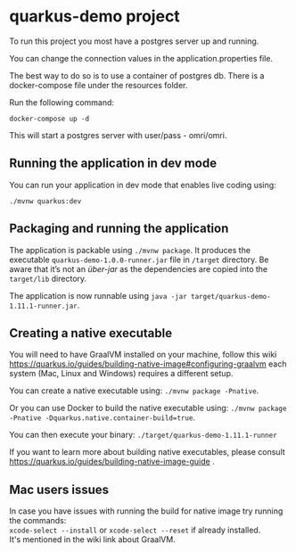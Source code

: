 # quarkus-demo project

To run this project you most have a postgres server up and running.

You can change the connection values in the application.properties file.

The best way to do so is to use a container of postgres db. There is a docker-compose file under the resources folder.

Run the following command:
```
docker-compose up -d
```
This will start a postgres server with user/pass - omri/omri. 

## Running the application in dev mode

You can run your application in dev mode that enables live coding using:
```
./mvnw quarkus:dev
```

## Packaging and running the application

The application is packable using `./mvnw package`.
It produces the executable `quarkus-demo-1.0.0-runner.jar` file in `/target` directory.
Be aware that it’s not an _über-jar_ as the dependencies are copied into the `target/lib` directory.

The application is now runnable using `java -jar target/quarkus-demo-1.11.1-runner.jar`.

## Creating a native executable

You will need to have GraalVM installed on your machine, follow this wiki https://quarkus.io/guides/building-native-image#configuring-graalvm each system (Mac, Linux and Windows) requires a different setup.

You can create a native executable using: `./mvnw package -Pnative`.

Or you can use Docker to build the native executable using: `./mvnw package -Pnative -Dquarkus.native.container-build=true`.

You can then execute your binary: `./target/quarkus-demo-1.11.1-runner`

If you want to learn more about building native executables, please consult https://quarkus.io/guides/building-native-image-guide .

## Mac users issues
In case you have issues with running the build for native image try running the commands:  
`xcode-select --install` or `xcode-select --reset` if already installed.  
It's mentioned in the wiki link about GraalVM.